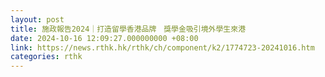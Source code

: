 ```yaml
---
layout: post
title: 施政報告2024｜打造留學香港品牌　獎學金吸引境外學生來港
date: 2024-10-16 12:09:27.000000000 +08:00
link: https://news.rthk.hk/rthk/ch/component/k2/1774723-20241016.htm
categories: rthk
---
```



